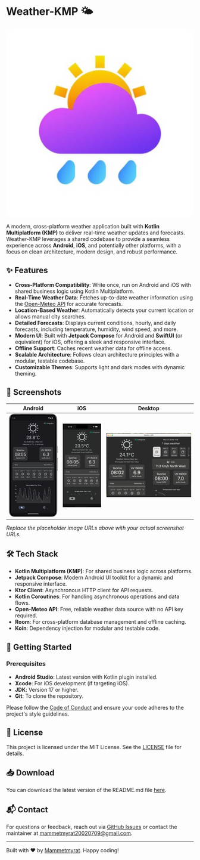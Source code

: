 # Weather-KMP 🌤️

![Weather-KMP Logo](composeApp/src/androidMain/ic_launcher-playstore.png) <!-- Replace with your actual logo URL -->

A modern, cross-platform weather application built with **Kotlin Multiplatform (KMP)** to deliver real-time weather updates and forecasts. Weather-KMP leverages a shared codebase to provide a seamless experience across **Android**, **iOS**, and potentially other platforms, with a focus on clean architecture, modern design, and robust performance.

## ✨ Features

- **Cross-Platform Compatibility**: Write once, run on Android and iOS with shared business logic using Kotlin Multiplatform.
- **Real-Time Weather Data**: Fetches up-to-date weather information using the [Open-Meteo API](https://open-meteo.com/) for accurate forecasts.
- **Location-Based Weather**: Automatically detects your current location or allows manual city searches.
- **Detailed Forecasts**: Displays current conditions, hourly, and daily forecasts, including temperature, humidity, wind speed, and more.
- **Modern UI**: Built with **Jetpack Compose** for Android and **SwiftUI** (or equivalent) for iOS, offering a sleek and responsive interface.
- **Offline Support**: Caches recent weather data for offline access.
- **Scalable Architecture**: Follows clean architecture principles with a modular, testable codebase.
- **Customizable Themes**: Supports light and dark modes with dynamic theming.

## 📸 Screenshots

| Android                             | iOS                         | Desktop                             |
|-------------------------------------|-----------------------------|-------------------------------------|
| ![Android](screenshots/android.png) | ![iOs](screenshots/ios.png) | ![Desktop](screenshots/desktop.png) |

*Replace the placeholder image URLs above with your actual screenshot URLs.*

## 🛠️ Tech Stack

- **Kotlin Multiplatform (KMP)**: For shared business logic across platforms.
- **Jetpack Compose**: Modern Android UI toolkit for a dynamic and responsive interface.
- **Ktor Client**: Asynchronous HTTP client for API requests.
- **Kotlin Coroutines**: For handling asynchronous operations and data flows.
- **Open-Meteo API**: Free, reliable weather data source with no API key required.
- **Room**: For cross-platform database management and offline caching.
- **Koin**: Dependency injection for modular and testable code.

## 🚀 Getting Started

### Prerequisites

- **Android Studio**: Latest version with Kotlin plugin installed.
- **Xcode**: For iOS development (if targeting iOS).
- **JDK**: Version 17 or higher.
- **Git**: To clone the repository.

Please follow the [Code of Conduct](CODE_OF_CONDUCT.md) and ensure your code adheres to the project's style guidelines.

## 📜 License

This project is licensed under the MIT License. See the [LICENSE](LICENSE.md) file for details.

## 📥 Download

You can download the latest version of the README.md file [here](https://raw.githubusercontent.com/mammetmyrat/Weather-KMP/main/README.md).

## 📬 Contact

For questions or feedback, reach out via [GitHub Issues](https://github.com/mammetmyrat/Weather-KMP/issues) or contact the maintainer at [mammetmyrat20020709@gmail.com](mailto:your-email@example.com).

---

Built with ❤️ by [Mammetmyrat](https://github.com/mammetmyrat). Happy coding!